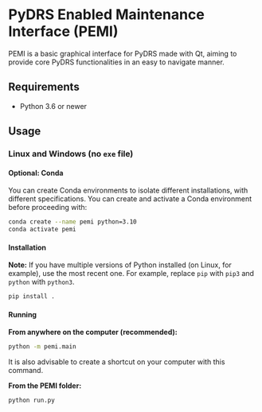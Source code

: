 # PyDRS Enabled Maintenance Interface (PEMI)

PEMI is a basic graphical interface for PyDRS made with Qt, aiming to provide core PyDRS functionalities in an easy to navigate manner.

## Requirements
- Python 3.6 or newer

## Usage

### Linux and Windows (no `exe` file)

#### Optional: Conda
You can create Conda environments to isolate different installations, with different specifications. You can create and activate a Conda environment before proceeding with:

```sh
conda create --name pemi python=3.10
conda activate pemi
```

#### Installation
**Note:** If you have multiple versions of Python installed (on Linux, for example), use the most recent one. For example, replace `pip` with `pip3` and `python` with `python3`.

```sh
pip install .
```

#### Running

**From anywhere on the computer (recommended):**

```sh
python -m pemi.main
``` 

It is also advisable to create a shortcut on your computer with this command.

**From the PEMI folder:**

```sh
python run.py
```
